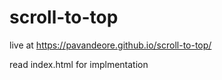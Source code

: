 # scroll-to-top
live at https://pavandeore.github.io/scroll-to-top/

read index.html for implmentation
